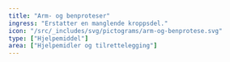 ```yaml
---
title: "Arm- og benproteser"
ingress: "Erstatter en manglende kroppsdel."
icon: "/src/_includes/svg/pictograms/arm-og-benprotese.svg"
type: ["Hjelpemiddel"]
area: ["Hjelpemidler og tilrettelegging"]
---
```

